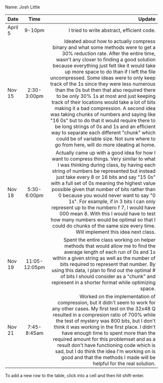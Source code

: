 Name: Josh Little

| Date    |     Time      |                                                                                                                                                                                                                                                                                                                                                                                                                                                                                                                                                                                                                                                                                                                                                                                                                                  Update |
|:--------|:-------------:|----------------------------------------------------------------------------------------------------------------------------------------------------------------------------------------------------------------------------------------------------------------------------------------------------------------------------------------------------------------------------------------------------------------------------------------------------------------------------------------------------------------------------------------------------------------------------------------------------------------------------------------------------------------------------------------------------------------------------------------------------------------------------------------------------------------------------------------:|
| April 5 |    9-10pm     |                                                                                                                                                                                                                                                                                                                                                                                                                                                                                                                                                                                                                                                                                                                                                                                              I tried to write abstract, efficient code. |
| Nov 15  |  2:30-3:00pm  | Ideated about how to actually compress binary and what some methods were to get a 30% reduction rate. After the entire time, wasn't any closer to finding a good solution because everything just felt like it would take up more space to do than if I left the file uncompressed. Some ideas were to only keep track of the 1s since they were less numerous than the 0s but then that also required there to be only 30% 1s at most and just keeping track of their locations would take a lot of bits making it a bad compression. A second idea was taking chunks of numbers and saying like "16 0s" but to do that it would require there to be long strings of 0s and 1s and an efficient way to separate each different "chunk" which could be of variable size. Not sure where to go from here, will do more ideating at home. |
| Nov 18  |  5:30-6:00pm  |                                                                                                                                                                                                Actually came up with a good idea for how I want to compress things. Very similar to what I was thinking during class, by having each string of numbers be represented but instead just take every 8 or 16 bits and say "15 0s" with a full set of 0s meaning the highest value possible given that number of bits rather than 0 because you would never want to say "0 1s". For example, if in 3 bits I can only represent up to the numbero f 7, I would have 000 mean 8. With this I would have to test how many numbers would be optimal so that I could do chunks of the same size every time. Will implement this idea next class. |
| Nov 19  | 11:05-12:05pm |                                                                                                                                                                                                                                                                                                                                                                                                                                                                   Spent the entire class working on helper methods that would allow me to find the average length of each run of 0s and 1s within a given string as well as the number of bits required to represent that number. By using this data, I plan to find out the optimal # of bits I should consider as a "chunk" and represent in a shorter format while optimizing space. |
| Nov 21  |  7:45-8:45am  |                                                                                                                                                                                                                                                                                                          Worked on the implementation of compression, but it didn't seem to work for any other cases. My first test on the 32x48 Q resulted in a compresion ratio of 700% while the test of mystery was 800 bits, but I don't think it was working in the first place. I didn't have enough time to spent more than the required amount for this problemset and as a result don't have functioning code which is sad, but I do think the idea I'm working on is good and that the methods I made will be helpful for the real solution. |


To add a new row to the table, click into a cell and then hit shift-enter.